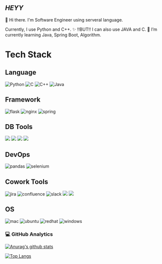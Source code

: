 ## _HEYY_
👋 Hi there. 
I'm Software Engineer using serveral language.

Currently, I use Python and C++. 
✨ !!BUT!! I can also use JAVA and C.
🌱 I’m currently learning Java, Spring Boot, Algorithm.
 
# Tech Stack

## Language
![Python](https://img.shields.io/badge/python-3776AB?style=flat-square&logo=python&logoColor=white)
![C](https://img.shields.io/badge/C-A8B9CC?style=flat-square&logo=C&logoColor=white)
![C++](https://img.shields.io/badge/C++-00599C?style=flat-square&logo=Cplusplus&logoColor=white)
![Java](https://img.shields.io/badge/java-007396?style=flat-square&logo=Java&logoColor=white)

## Framework
![flask](https://img.shields.io/badge/flask-000000C?style=flat-square&logo=flask&logoColor=white)
![nginx](https://img.shields.io/badge/nginx-009639C?style=flat-square&logo=nginx&logoColor=white)
![spring](https://img.shields.io/badge/spring-43B02A?style=flat-square&logo=spring&logoColor=white)

## DB Tools
<img src="https://img.shields.io/badge/MySQL-4479A1?style=flat-square&logo=MySQL&logoColor=white"/> 
<img src="https://img.shields.io/badge/MariaDB-003545?style=flat-square&logo=MariaDB&logoColor=white"/> 
<img src="https://img.shields.io/badge/PostgreSQL-4169E1?style=flat-square&logo=PostgreSQL&logoColor=white"/> 
<img src="https://img.shields.io/badge/Redis-DC382D?style=flat-square&logo=Redis&logoColor=white"/> 

## DevOps
![pandas](https://img.shields.io/badge/pandas-50458C?style=flat-square&logo=pandas&logoColor=white)
![selenium](https://img.shields.io/badge/selenium-43B02A?style=flat-square&logo=selenium&logoColor=white)

## Cowork Tools
![jira](https://img.shields.io/badge/jira-0052CC?style=flat-square&logo=jira&logoColor=white)
![confluence](https://img.shields.io/badge/confluence-172B4D?style=flat-square&logo=confluence&logoColor=white)
![slack](https://img.shields.io/badge/slack-4A154B?style=flat-square&logo=slack&logoColor=white)
<img src="https://img.shields.io/badge/Notion-000000?style=flat-square&logo=Notion&logoColor=white"/>
<img src="https://img.shields.io/badge/GitHub-181717?style=flat-square&logo=GitHub&logoColor=white"/> 

## OS
![mac](https://img.shields.io/badge/mac-000000?style=flat-square&logo=macos&logoColor=white)
![ubuntu](https://img.shields.io/badge/ubuntu-E95420?style=flat-square&logo=ubuntu&logoColor=white)
![redhat](https://img.shields.io/badge/redhat-EE0000?style=flat-square&logo=redhat&logoColor=white)
![windows](https://img.shields.io/badge/windows-0078D6?style=flat-square&logo=windows&logoColor=white)


### 💻  GitHub Analytics

 [![Anurag's github stats](https://github-readme-stats.vercel.app/api?username=jiheyy&layout=compact&theme=dark)](https://github.com/anuraghazra/github-readme-stats)
 
 [![Top Langs](https://github-readme-stats.vercel.app/api/top-langs/?username=jiheyy&layout=compact&theme=dark)](https://github.com/anuraghazra/github-readme-stats)

